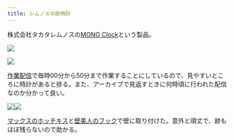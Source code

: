 ```yaml
---
title: レムノスの掛時計
---
```

株式会社タカタレムノスの[MONO Clock](https://www.amazon.co.jp/dp/B004UIT8BK)という製品。

![](https://lh5.googleusercontent.com/YiKooqBDal_7VH-u2wEZNvGet30ItzevLVcZ6iPlmy0-az1Xtkf47EcuRLMqo6IQFMazN1d0RVOHHUE2iELTd2FPwpBd-tma6mEoejXnht0lJtPd0RKxFTI_ndczySUobd1t8v_YJ5iddAiiVCGVhg)

![](https://lh6.googleusercontent.com/JaElW4j_84IZIPuGB9bb_MXl7vLOOpH3GExDZwYEyMVJNt4ykynehbmnbJ07wkFLp2DmdPr_ryQGayDuQnBIz_m_rt79mtFytf7FbFfYa_eo5xhk0kl1DHid6hJ3Ng8VNFTImNLaplxPxb2ReSKIUg)

[作業配信](https://www.youtube.com/channel/UC5s-KpSDGzxWPWNv94PnJHw)で毎時00分から50分まで作業することにしているので、見やすいところに時計があると捗る。また、アーカイブで見返すときに何時頃に行われた配信なのか分かって良い。

![](https://lh6.googleusercontent.com/au3pt5_8QLmx6p4Nh5FAwgbkB7lW1__OvcN5ZQwuKKcDbigRLO1AuUJ1ZDM1JyW5ybxkRwSJ1UHVKn03KQhaUEmmdvTC0kgdhNLPCRFQR4B3TqchF_8Y6qfMmmF5xjXpkAvR6VqXUWyO-OelFmQI1Q)![](https://lh5.googleusercontent.com/J6h0xacv4z2Lr7mF6tzEFdm2RBfpsPVYiPDGo7B4mESfR1T1JxZaaIdWuoqZNDp5sIaM_FR_IFkvLOqUhTjc20T8qA37qM91anC9ISiPx-Q5CRzxgGBP-TlaAHA9u2wq4vHR9fgvrRifx-r4m87F1g)

[マックスのホッチキス](https://www.amazon.co.jp/dp/B000O9WRWG)と[壁美人のフック](https://www.amazon.co.jp/dp/B00CU78TDG)で壁に取り付けた。意外と頑丈で、跡もほぼ残らないので助かる。
